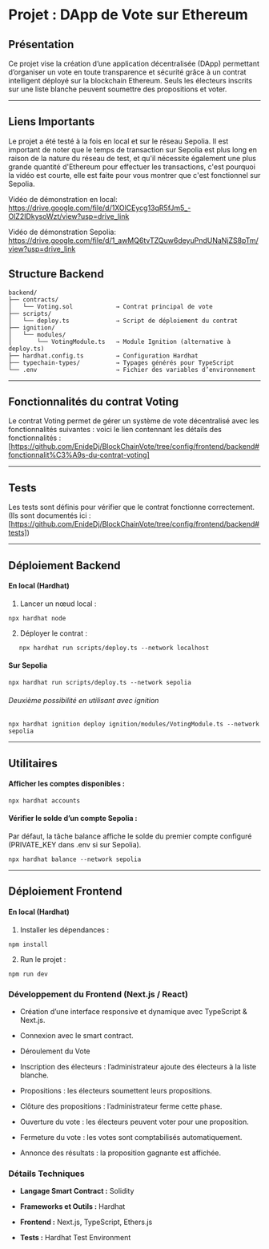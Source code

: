 # Projet : DApp de Vote sur Ethereum

## Présentation

Ce projet vise la création d’une application décentralisée (DApp) permettant d’organiser un vote en toute transparence et sécurité grâce à un contrat intelligent déployé sur la blockchain Ethereum. Seuls les électeurs inscrits sur une liste blanche peuvent soumettre des propositions et voter.

---
## Liens Importants
Le projet a été testé à la fois en local et sur le réseau Sepolia. Il est important de noter que le temps de transaction sur Sepolia est plus long en raison de la nature du réseau de test, et qu'il nécessite également une plus grande quantité d'Ethereum pour effectuer les transactions, c'est pourquoi la vidéo est courte, elle est faite pour vous montrer que c'est fonctionnel sur Sepolia.

Vidéo de démonstration en local: https://drive.google.com/file/d/1XOlCEycg13qR5fJm5_-OlZ2IDkysoWzt/view?usp=drive_link

Vidéo de démonstration Sepolia: https://drive.google.com/file/d/1_awMQ6tvTZQuw6deyuPndUNaNjZS8pTm/view?usp=drive_link


## Structure Backend
```env
backend/
├── contracts/
│   └── Voting.sol            → Contrat principal de vote
├── scripts/
│   └── deploy.ts             → Script de déploiement du contrat
├── ignition/
│   └── modules/
│       └── VotingModule.ts   → Module Ignition (alternative à deploy.ts)
├── hardhat.config.ts         → Configuration Hardhat
├── typechain-types/          → Typages générés pour TypeScript
└── .env                      → Fichier des variables d’environnement
```
---
## Fonctionnalités du contrat Voting

Le contrat Voting permet de gérer un système de vote décentralisé avec les fonctionnalités suivantes :
voici le lien contennant les détails des fonctionnalités : [https://github.com/EnideDj/BlockChainVote/tree/config/frontend/backend#fonctionnalit%C3%A9s-du-contrat-voting]

---
## Tests

Les tests sont définis pour vérifier que le contrat fonctionne correctement.(Ils sont documentés ici : [https://github.com/EnideDj/BlockChainVote/tree/config/frontend/backend#tests])

---
## Déploiement Backend

#### En local (Hardhat)
1.	Lancer un nœud local :

```env
npx hardhat node
```

2. Déployer le contrat :
```env
   npx hardhat run scripts/deploy.ts --network localhost
```

#### Sur Sepolia

```env
npx hardhat run scripts/deploy.ts --network sepolia
```
###### Deuxième possibilité en utilisant avec ignition
```env
npx hardhat ignition deploy ignition/modules/VotingModule.ts --network sepolia
```
---
## Utilitaires
#### Afficher les comptes disponibles :
```env
npx hardhat accounts
```
#### Vérifier le solde d’un compte Sepolia :

Par défaut, la tâche balance affiche le solde du premier compte configuré (PRIVATE_KEY dans .env si sur Sepolia).
```env
npx hardhat balance --network sepolia
```

---

## Déploiement Frontend

#### En local (Hardhat)
1.	Installer les dépendances :

```
npm install
```
2.	Run le projet :

```
npm run dev
```

### Développement du Frontend (Next.js / React)

- Création d’une interface responsive et dynamique avec TypeScript & Next.js.

- Connexion avec le smart contract.

- Déroulement du Vote

- Inscription des électeurs : l’administrateur ajoute des électeurs à la liste blanche.

- Propositions : les électeurs soumettent leurs propositions.

- Clôture des propositions : l’administrateur ferme cette phase.

- Ouverture du vote : les électeurs peuvent voter pour une proposition.

- Fermeture du vote : les votes sont comptabilisés automatiquement.

- Annonce des résultats : la proposition gagnante est affichée.

### Détails Techniques

- **Langage Smart Contract :** Solidity

- **Frameworks et Outils :** Hardhat 

- **Frontend :** Next.js, TypeScript, Ethers.js

- **Tests :** Hardhat Test Environment




